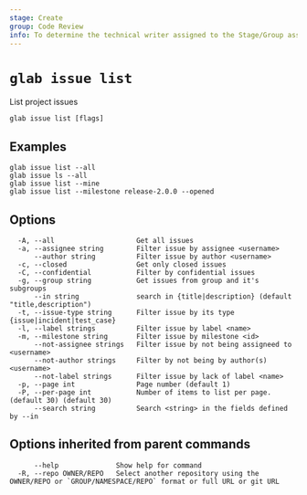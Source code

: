 ```yaml
---
stage: Create
group: Code Review
info: To determine the technical writer assigned to the Stage/Group associated with this page, see https://about.gitlab.com/handbook/product/ux/technical-writing/#assignments
---
```


<!--
This documentation is auto generated by a script.
Please do not edit this file directly, check cmd/gen-docs/docs.go.
-->

# `glab issue list`

List project issues

```plaintext
glab issue list [flags]
```

## Examples

```plaintext
glab issue list --all
glab issue ls --all
glab issue list --mine
glab issue list --milestone release-2.0.0 --opened

```

## Options

```plaintext
  -A, --all                    Get all issues
  -a, --assignee string        Filter issue by assignee <username>
      --author string          Filter issue by author <username>
  -c, --closed                 Get only closed issues
  -C, --confidential           Filter by confidential issues
  -g, --group string           Get issues from group and it's subgroups
      --in string              search in {title|description} (default "title,description")
  -t, --issue-type string      Filter issue by its type {issue|incident|test_case}
  -l, --label strings          Filter issue by label <name>
  -m, --milestone string       Filter issue by milestone <id>
      --not-assignee strings   Filter issue by not being assigneed to <username>
      --not-author strings     Filter by not being by author(s) <username>
      --not-label strings      Filter issue by lack of label <name>
  -p, --page int               Page number (default 1)
  -P, --per-page int           Number of items to list per page. (default 30) (default 30)
      --search string          Search <string> in the fields defined by --in
```

## Options inherited from parent commands

```plaintext
      --help              Show help for command
  -R, --repo OWNER/REPO   Select another repository using the OWNER/REPO or `GROUP/NAMESPACE/REPO` format or full URL or git URL
```
